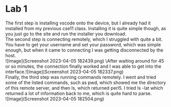 # Lab 1  
The first step is installing vscode onto the device, but I already had it installed from my previous cse11 class. Installing it is quite simple though, as you just go to the site and run the installer you download.  
The second step is connecting remotely, which I struggled with quite a bit. You have to get your username and set your password, which was simple enough, but when it came to connecting I was getting disconnected by the host.  
![Image](Screenshot 2023-04-05 182439.png) \After waiting around for 45 or so minutes, the connection finally worked and I was able to get into the interface.\![Image](Screenshot 2023-04-05 182337.png)  
Finally, the third step was running commands remotely. I went and tried some of the listed commands, such as pwd, which showed me the directory of this remote server, and then ls, which returned perl5. I tried ls -lat which returned a lot of information back to me, which is quite hard to parse.  
![Image](Screenshot 2023-04-05 182504.png)
